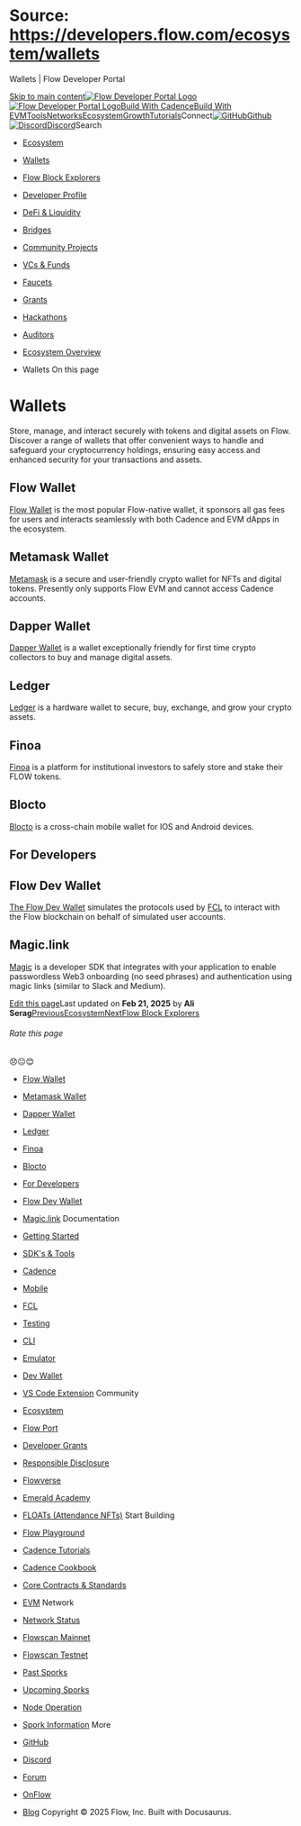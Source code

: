 # Source: https://developers.flow.com/ecosystem/wallets




Wallets | Flow Developer Portal





[Skip to main content](#__docusaurus_skipToContent_fallback)[![Flow Developer Portal Logo](/img/flow-docs-logo-dark.png)![Flow Developer Portal Logo](/img/flow-docs-logo-light.png)](/)[Build With Cadence](/build/flow)[Build With EVM](/evm/about)[Tools](/tools/flow-cli)[Networks](/networks/flow-networks)[Ecosystem](/ecosystem)[Growth](/growth)[Tutorials](/tutorials)Connect[![GitHub]()Github](https://github.com/onflow)[![Discord]()Discord](https://discord.gg/flow)Search

* [Ecosystem](/ecosystem)
* [Wallets](/ecosystem/wallets)
* [Flow Block Explorers](/ecosystem/block-explorers)
* [Developer Profile](/ecosystem/developer-profile)
* [DeFi & Liquidity](/ecosystem/defi-liquidity)
* [Bridges](/ecosystem/bridges)
* [Community Projects](/ecosystem/projects)
* [VCs & Funds](/ecosystem/vcs-and-funds)
* [Faucets](/ecosystem/faucets)
* [Grants](/ecosystem/grants)
* [Hackathons](/ecosystem/hackathons)
* [Auditors](/ecosystem/auditors)
* [Ecosystem Overview](/ecosystem/overview)


* Wallets
On this page
# Wallets

Store, manage, and interact securely with tokens and digital assets on Flow. Discover a range of wallets that offer convenient ways to handle and safeguard your cryptocurrency holdings, ensuring easy access and enhanced security for your transactions and assets.

## Flow Wallet[​](#flow-wallet "Direct link to Flow Wallet")

[Flow Wallet](https://wallet.flow.com/) is the most popular Flow-native wallet, it sponsors all gas fees for users and interacts seamlessly with both Cadence and EVM dApps in the ecosystem.

## Metamask Wallet[​](#metamask-wallet "Direct link to Metamask Wallet")

[Metamask](https://metamask.io/) is a secure and user-friendly crypto wallet for NFTs and digital tokens. Presently only supports Flow EVM and cannot access Cadence accounts.

## Dapper Wallet[​](#dapper-wallet "Direct link to Dapper Wallet")

[Dapper Wallet](https://www.meetdapper.com/) is a wallet exceptionally friendly for first time crypto collectors to buy and manage digital assets.

## Ledger[​](#ledger "Direct link to Ledger")

[Ledger](https://www.ledger.com/) is a hardware wallet to secure, buy, exchange, and grow your crypto assets.

## Finoa[​](#finoa "Direct link to Finoa")

[Finoa](https://www.finoa.io/) is a platform for institutional investors to safely store and stake their FLOW tokens.

## Blocto[​](#blocto "Direct link to Blocto")

[Blocto](https://www.blocto.io/) is a cross-chain mobile wallet for IOS and Android devices.

## For Developers[​](#for-developers "Direct link to For Developers")

## Flow Dev Wallet[​](#flow-dev-wallet "Direct link to Flow Dev Wallet")

[The Flow Dev Wallet](/tools/flow-dev-wallet) simulates the protocols used by [FCL](/tools/clients/fcl-js) to interact with the Flow blockchain on behalf of simulated user accounts.

## Magic.link[​](#magiclink "Direct link to Magic.link")

[Magic](https://magic.link/) is a developer SDK that integrates with your application to enable passwordless Web3 onboarding (no seed phrases) and authentication using magic links (similar to Slack and Medium).

[Edit this page](https://github.com/onflow/docs/tree/main/docs/ecosystem/wallets.md)Last updated on **Feb 21, 2025** by **Ali Serag**[PreviousEcosystem](/ecosystem)[NextFlow Block Explorers](/ecosystem/block-explorers)
###### Rate this page

😞😐😊

* [Flow Wallet](#flow-wallet)
* [Metamask Wallet](#metamask-wallet)
* [Dapper Wallet](#dapper-wallet)
* [Ledger](#ledger)
* [Finoa](#finoa)
* [Blocto](#blocto)
* [For Developers](#for-developers)
* [Flow Dev Wallet](#flow-dev-wallet)
* [Magic.link](#magiclink)
Documentation

* [Getting Started](/build/getting-started/contract-interaction)
* [SDK's & Tools](/tools)
* [Cadence](https://cadence-lang.org/docs/)
* [Mobile](/build/guides/mobile/overview)
* [FCL](/tools/clients/fcl-js)
* [Testing](/build/smart-contracts/testing)
* [CLI](/tools/flow-cli)
* [Emulator](/tools/emulator)
* [Dev Wallet](https://github.com/onflow/fcl-dev-wallet)
* [VS Code Extension](/tools/vscode-extension)
Community

* [Ecosystem](/ecosystem)
* [Flow Port](https://port.onflow.org/)
* [Developer Grants](https://github.com/onflow/developer-grants)
* [Responsible Disclosure](https://flow.com/flow-responsible-disclosure)
* [Flowverse](https://www.flowverse.co/)
* [Emerald Academy](https://academy.ecdao.org/)
* [FLOATs (Attendance NFTs)](https://floats.city/)
Start Building

* [Flow Playground](https://play.flow.com/)
* [Cadence Tutorials](https://cadence-lang.org/docs/tutorial/first-steps)
* [Cadence Cookbook](https://open-cadence.onflow.org)
* [Core Contracts & Standards](/build/core-contracts)
* [EVM](/evm/about)
Network

* [Network Status](https://status.onflow.org/)
* [Flowscan Mainnet](https://flowdscan.io/)
* [Flowscan Testnet](https://testnet.flowscan.io/)
* [Past Sporks](/networks/node-ops/node-operation/past-sporks)
* [Upcoming Sporks](/networks/node-ops/node-operation/upcoming-sporks)
* [Node Operation](/networks/node-ops)
* [Spork Information](/networks/node-ops/node-operation/spork)
More

* [GitHub](https://github.com/onflow)
* [Discord](https://discord.gg/flow)
* [Forum](https://forum.onflow.org/)
* [OnFlow](https://onflow.org/)
* [Blog](https://flow.com/blog)
Copyright © 2025 Flow, Inc. Built with Docusaurus.

